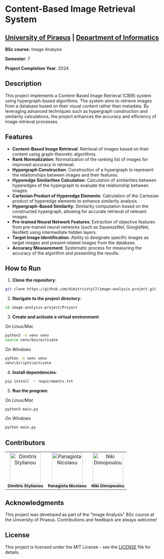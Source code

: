 # Content-Based Image Retrieval System

## [University of Piraeus](https://www.unipi.gr/en/home/) | [Department of Informatics](https://cs.unipi.gr/en/)
**BSc course**: Image Analysis

**Semester**: 7

**Project Completion Year**: 2024

## Description
This project implements a Content-Based Image Retrieval (CBIR) system using hypergraph-based algorithms. The system aims to retrieve images from a database based on their visual content rather than metadata. By leveraging advanced techniques such as hypergraph construction and similarity calculations, the project enhances the accuracy and efficiency of image retrieval processes.

## Features
- **Content-Based Image Retrieval**: Retrieval of images based on their content using graph-theoretic algorithms.
- **Rank Normalization**: Normalization of the ranking list of images for improved accuracy in retrieval.
- **Hypergraph Construction**: Construction of a hypergraph to represent the relationships between images and their features.
- **Hyperedge Similarities Calculation**: Calculation of similarities between hyperedges of the hypergraph to evaluate the relationship between images.
- **Cartesian Product of Hyperedge Elements**: Calculation of the Cartesian product of hyperedge elements to enhance similarity analysis.
- **Hypergraph-Based Similarity**: Similarity computation based on the constructed hypergraph, allowing for accurate retrieval of relevant images.
- **Pre-trained Neural Network Features**: Extraction of objective features from pre-trained neural networks (such as SqueezeNet, GoogleNet, ResNet) using intermediate hidden layers.
- **Target Image Identification**: Ability to designate specific images as target images and present related images from the database.
- **Accuracy Measurement**: Systematic process for measuring the accuracy of the algorithm and presenting the results.

## How to Run
1. **Clone the repository**:
```bash
git clone https://github.com/dimitrisstyl7/image-analysis-project.git
```
2. **Navigate to the project directory**:
```bash
cd image-analysis-project/Project
```
3. **Create and activate a virtual environment**:

_On Linux/Mac_
```bash
python3 -m venv venv
source venv/bin/activate
```

_On Windows_
```bash
python -m venv venv
venv\Scripts\activate
```

4. **Install dependencies**:
```bash
pip install -r requirements.txt
```
5. **Run the program**:

_On Linux/Mac_
```bash
python3 main.py
```
_On Windows_
```bash
python main.py
```

## Contributors
<table>
  <tr>
    <td align="center"><a href="https://github.com/dimitrisstyl7"><img src="https://avatars.githubusercontent.com/u/75742419?v=4" width="100px;" alt="Dimitris Stylianou"/><br /><sub><b>Dimitris Stylianou</b></sub></a><br /></td>
    <td align="center"><a href="https://github.com/panagiota02"><img src="https://avatars.githubusercontent.com/u/79789822?v=4" width="100px;" alt="Panagiota Nicolaou"/><br /><sub><b>Panagiota Nicolaou</b></sub></a><br /></td>
    <td align="center"><a href="https://github.com/Nikidmp"><img src="https://avatars.githubusercontent.com/u/79726656?v=4" width="100px;" alt="Niki Dimopoulou"/><br /><sub><b>Niki Dimopoulou</b></sub></a><br /></td>
  </tr>
</table>

## Acknowledgments
This project was developed as part of the "Image Analysis" BSc course at the University of Piraeus. Contributions and feedback are always welcome!

## License
This project is licensed under the MIT License - see the [LICENSE](LICENSE) file for details.
